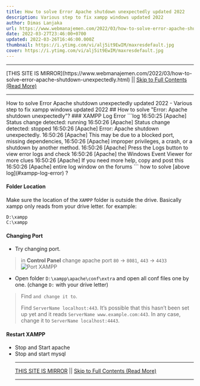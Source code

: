 ```yaml
---
title: How to solve Error Apache shutdown unexpectedly updated 2022
description: Various step to fix xampp windows updated 2022
author: Dimas Lanjaka
url: https://www.webmanajemen.com/2022/03/how-to-solve-error-apache-shutdown-unexpectedly.html
date: 2022-03-27T23:46:00+0700
updated: 2022-03-26T16:46:00.000Z
thumbnail: https://i.ytimg.com/vi/alj5it9EwIM/maxresdefault.jpg
cover: https://i.ytimg.com/vi/alj5it9EwIM/maxresdefault.jpg
---
```


<hr/> [THIS SITE IS MIRROR](https://www.webmanajemen.com/2022/03/how-to-solve-error-apache-shutdown-unexpectedly.html) || <a href="https://www.webmanajemen.com/2022/03/how-to-solve-error-apache-shutdown-unexpectedly.html" rel="follow" class="button" id="read-more">Skip to Full Contents (Read More)</a> <hr/> How to solve Error Apache shutdown unexpectedly updated 2022 - Various step to fix xampp windows updated 2022 ## How to solve "Error: Apache shutdown unexpectedly"?
### XAMPP Log Error
```log
16:50:25  [Apache]     Status change detected: running
16:50:26  [Apache]     Status change detected: stopped
16:50:26  [Apache]     Error: Apache shutdown unexpectedly.
16:50:26  [Apache]     This may be due to a blocked port, missing dependencies,
16:50:26  [Apache]     improper privileges, a crash, or a shutdown by another method.
16:50:26  [Apache]     Press the Logs button to view error logs and check
16:50:26  [Apache]     the Windows Event Viewer for more clues
16:50:26  [Apache]     If you need more help, copy and post this
16:50:26  [Apache]     entire log window on the forums
```
how to solve [above log](#xampp-log-error) ?

#### Folder Location
Make sure the location of the `XAMPP` folder is outside the drive. Basically xampp only reads from your drive letter. for example:
```text
D:\xampp
C:\xampp
```

#### Changing Port
- Try changing port.
> in **Control Panel** change apache port `80` -> `8081`, `443` -> `4433`
![Port XAMPP](https://i.stack.imgur.com/McjHN.png)
- Open folder `D:\xampp\apache\conf\extra` and open all conf files one by one. (change `D:` with your drive letter)
> Find `` and change it to ``.
>
> Find `ServerName localhost:443`. It’s possible that this hasn’t been set up yet and it reads `ServerName www.example.com:443`. In any case, change it to `ServerName localhost:4443`.

#### Restart XAMPP
- Stop and Start apache
- Stop and start mysql <hr/> [THIS SITE IS MIRROR](https://www.webmanajemen.com/2022/03/how-to-solve-error-apache-shutdown-unexpectedly.html) || <a href="https://www.webmanajemen.com/2022/03/how-to-solve-error-apache-shutdown-unexpectedly.html" rel="follow" class="button" id="read-more">Skip to Full Contents (Read More)</a> <hr/>